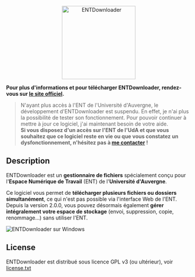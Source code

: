 <p align="center"><a href="http://entdownloader.kevinsubileau.fr"><img src="http://entdownloader.kevinsubileau.fr/ENTDImgs/ENTDownloader.png" alt="ENTDownloader" height="200px"/></a></p>

**Pour plus d'informations et pour télécharger ENTDownloader, rendez-vous sur [le site officiel](http://entdownloader.kevinsubileau.fr).**

> N'ayant plus accès à l'ENT de l'Université d'Auvergne, le développement d'ENTDownloader est suspendu. En effet, je n'ai plus la possibilité de tester son fonctionnement. Pour pouvoir continuer à mettre à jour ce logiciel, j'ai maintenant besoin de votre aide.<br>
<strong>Si vous disposez d'un accès sur l'ENT de l'UdA et que vous souhaitez que ce logiciel reste en vie ou que vous constatez un dysfonctionnement, n'hésitez pas à <a href="http://entdownloader.kevinsubileau.fr/#contact">me contacter</a>  !</strong>

## Description
ENTDownloader est un **gestionnaire de fichiers** spécialement conçu pour l'**Espace Numérique de Travail** (ENT) de l'**Université d'Auvergne**.

Ce logiciel vous permet de **télécharger plusieurs fichiers ou dossiers simultanément**, ce qui n'est pas possible via l'interface Web de l'ENT. Depuis la version 2.0.0, vous pouvez désormais également **gérer intégralement votre espace de stockage** (envoi, suppression, copie, renommage...) sans utiliser l'ENT. 

![ENTDownloader sur Windows](http://entdownloader.kevinsubileau.fr/ENTDv2Imgs/entdWin_2.0.0.jpg)


## License

ENTDownloader est distribué sous licence GPL v3 (ou ultérieur), voir [license.txt](license.txt)

